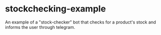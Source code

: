 # stockchecking-example
An example of a "stock-checker" bot that checks for a product's stock and informs the user through telegram.
